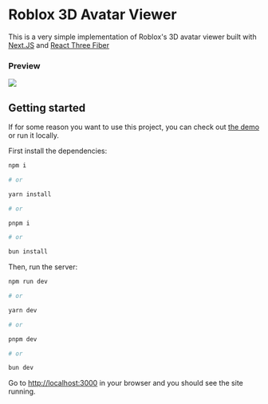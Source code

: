 # Roblox 3D Avatar Viewer

This is a very simple implementation of Roblox's 3D avatar viewer built with [Next.JS](https://nextjs.org) and [React Three Fiber](https://docs.pmnd.rs/react-three-fiber/getting-started/introduction)

### Preview

![](https://i.imgur.com/k0uCOcD.png)

## Getting started

If for some reason you want to use this project, you can check out [the demo](https://3d-avatar-viewer.burnt.pizza/) or run it locally.

First install the dependencies:

```bash
npm i

# or

yarn install

# or

pnpm i

# or

bun install
```

  
Then, run the server:
```bash
npm run dev

# or

yarn dev

# or

pnpm dev

# or

bun dev
```

Go to [http://localhost:3000](http://localhost:3000) in your browser and you should see the site running.